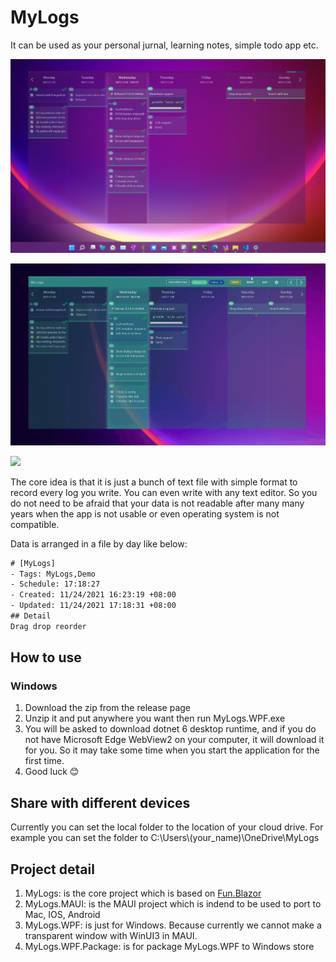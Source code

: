 # MyLogs

It can be used as your personal jurnal, learning notes, simple todo app etc.

![](./Assets/mylogs-on-window11.png)

![](./Assets/mylogs-change-color.gif)

![](./Assets/mylogs-basic-demo.gif)


The core idea is that it is just a bunch of text file with simple format to record every log you write. You can even write with any text editor. So you do not need to be afraid that your data is not readable after many many years when the app is not usable or even operating system is not compatible.

Data is arranged in a file by day like below:

```txt
# [MyLogs]
- Tags: MyLogs,Demo
- Schedule: 17:18:27
- Created: 11/24/2021 16:23:19 +08:00
- Updated: 11/24/2021 17:18:31 +08:00
## Detail
Drag drop reorder
```


## How to use

### Windows

1. Download the zip from the release page
2. Unzip it and put anywhere you want then run MyLogs.WPF.exe
3. You will be asked to download dotnet 6 desktop runtime, and if you do not have Microsoft Edge WebView2 on your computer, it will download it for you. So it may take some time when you start the application for the first time.
4. Good luck 😊

## Share with different devices

Currently you can set the local folder to the location of your cloud drive. For example you can set the folder to C:\Users\\(your_name)\OneDrive\MyLogs


## Project detail

1. MyLogs: is the core project which is based on [Fun.Blazor](https://github.com/slaveOftime/Fun.Blazor)
2. MyLogs.MAUI: is the MAUI project which is indend to be used to port to Mac, IOS, Android
3. MyLogs.WPF: is just for Windows. Because currently we cannot make a transparent window with WinUI3 in MAUI.
4. MyLogs.WPF.Package: is for package MyLogs.WPF to Windows store
